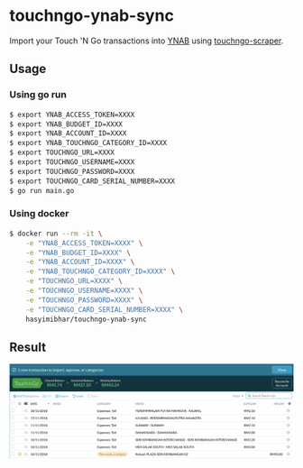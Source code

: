 # touchngo-ynab-sync

Import your Touch 'N Go transactions into [YNAB](http://app.youneedabudget.com) using [touchngo-scraper](https://github.com/hasyimibhar/touchngo-scraper).

## Usage

### Using go run

```sh
$ export YNAB_ACCESS_TOKEN=XXXX
$ export YNAB_BUDGET_ID=XXXX
$ export YNAB_ACCOUNT_ID=XXXX
$ export YNAB_TOUCHNGO_CATEGORY_ID=XXXX
$ export TOUCHNGO_URL=XXXX
$ export TOUCHNGO_USERNAME=XXXX
$ export TOUCHNGO_PASSWORD=XXXX
$ export TOUCHNGO_CARD_SERIAL_NUMBER=XXXX
$ go run main.go
```

### Using docker

```sh
$ docker run --rm -it \
    -e "YNAB_ACCESS_TOKEN=XXXX" \
    -e "YNAB_BUDGET_ID=XXXX" \
    -e "YNAB_ACCOUNT_ID=XXXX" \
    -e "YNAB_TOUCHNGO_CATEGORY_ID=XXXX" \
    -e "TOUCHNGO_URL=XXXX" \
    -e "TOUCHNGO_USERNAME=XXXX" \
    -e "TOUCHNGO_PASSWORD=XXXX" \
    -e "TOUCHNGO_CARD_SERIAL_NUMBER=XXXX" \
    hasyimibhar/touchngo-ynab-sync
```

## Result

<img src="public/sample.png" />
